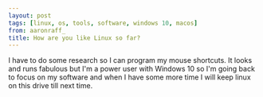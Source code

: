 ```yaml
---
layout: post
tags: [linux, os, tools, software, windows 10, macos]
from: aaronraff_
title: How are you like Linux so far?
---
```

I have to do some research so I can program my mouse shortcuts. It looks and runs fabulous but I'm a power user with Windows 10 so I'm going back to focus on my software and when I have some more time I will keep linux on this drive till next time.
